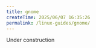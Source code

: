 ```yaml
---
title: gnome
createTime: 2025/06/07 16:35:26
permalink: /linux-guides/gnome/
---
```


Under construction
